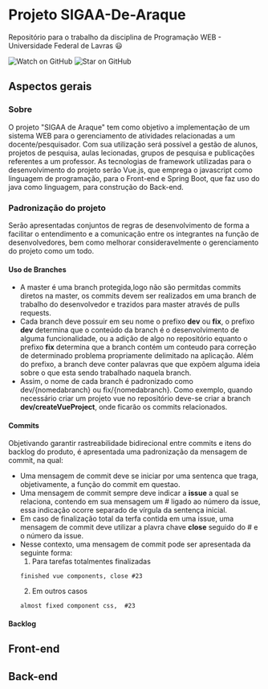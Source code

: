 # Projeto SIGAA-De-Araque
Repositório para o trabalho da disciplina de Programação WEB - Universidade Federal de Lavras :smiley:

![Watch on GitHub](https://img.shields.io/github/watchers/Filipe-Rodrigues/SIGAA-De-Araque.svg?style=social)
![Star on GitHub](https://img.shields.io/github/stars/Filipe-Rodrigues/SIGAA-De-Araque.svg?style=social)
## Aspectos gerais

###  Sobre
O projeto "SIGAA de Araque" tem como objetivo a implementação de um sistema WEB para o gerenciamento de atividades relacionadas a um docente/pesquisador. Com sua utilização será possível a gestão de alunos, projetos de pesquisa, aulas lecionadas, grupos de pesquisa e publicações referentes a um professor.
As tecnologias de framework utilizadas para o desenvolvimento do projeto serão Vue.js, que emprega o javascript como linguagem de programação, para o Front-end e Spring Boot, que faz uso do java como linguagem, para construção do Back-end.

### Padronização do projeto
Serão apresentadas conjuntos de regras de desenvolvimento de forma a facilitar o entendimento e a comunicação entre os integrantes na função de desenvolvedores, bem como melhorar consideravelmente o gerenciamento do projeto como um todo.

#### Uso de Branches
- A master é uma branch protegida,logo não são permitdas commits diretos na master, os commits devem ser realizados em uma branch de trabalho do desenvolvedor e trazidos para master através de pulls requests.
- Cada branch deve possuir em seu nome o prefixo **dev** ou **fix**, o prefixo **dev** determina que o conteúdo da branch é o desenvolvimento de alguma funcionalidade, ou a adição de algo no repositório equanto o prefixo **fix** determina que a branch contém um conteudo para correção de determinado problema  propriamente delimitado na aplicação. Além do prefixo, a branch deve conter palavras que que expôem alguma ideia sobre o que esta sendo trabalhado naquela branch.
- Assim, o nome de cada branch é padronizado como dev/{nomedabranch} ou fix/{nomedabranch}. Como exemplo, quando necessário criar um projeto vue no repositório deve-se criar a branch **dev/createVueProject**, onde ficarão os commits relacionados.
#### Commits
  Objetivando garantir rastreabilidade bidirecional entre commits e itens do backlog do produto, é apresentada uma padronização da mensagem de commit, na qual:
- Uma mensagem de commit deve se iniciar por uma sentenca que traga, objetivamente, a função do commit em questao.
- Uma mensagem de commit sempre deve indicar a **issue** a qual se relaciona, contendo em sua mensagem um # ligado ao número da issue, essa indicação ocorre separado de vírgula da sentença inicial.
- Em caso de finalização total da terfa contida em uma issue, uma mensagem de commit deve utilizar a plavra chave **close** seguido do # e o número da issue.
- Nesse contexto, uma mensagem de commit pode ser apresentada da seguinte forma:
  1. Para tarefas totalmentes finalizadas
  ```
  finished vue components, close #23
  ```
  2. Em outros casos
  ```
  almost fixed component css,  #23
  ```
  
 #### Backlog

## Front-end

## Back-end
